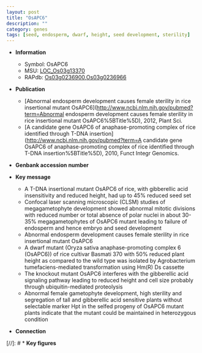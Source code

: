 ```yaml
---
layout: post
title: "OsAPC6"
description: ""
category: genes
tags: [seed, endosperm, dwarf, height, seed development, sterility]
---
```


* **Information**  
    + Symbol: OsAPC6  
    + MSU: [LOC_Os03g13370](http://rice.plantbiology.msu.edu/cgi-bin/ORF_infopage.cgi?orf=LOC_Os03g13370)  
    + RAPdb: [Os03g0236900](http://rapdb.dna.affrc.go.jp/viewer/gbrowse_details/irgsp1?name=Os03g0236900),[Os03g0236966](http://rapdb.dna.affrc.go.jp/viewer/gbrowse_details/irgsp1?name=Os03g0236966)  

* **Publication**  
    + [Abnormal endosperm development causes female sterility in rice insertional mutant OsAPC6](http://www.ncbi.nlm.nih.gov/pubmed?term=Abnormal endosperm development causes female sterility in rice insertional mutant OsAPC6%5BTitle%5D), 2012, Plant Sci.
    + [A candidate gene OsAPC6 of anaphase-promoting complex of rice identified through T-DNA insertion](http://www.ncbi.nlm.nih.gov/pubmed?term=A candidate gene OsAPC6 of anaphase-promoting complex of rice identified through T-DNA insertion%5BTitle%5D), 2010, Funct Integr Genomics.

* **Genbank accession number**  

* **Key message**  
    + A T-DNA insertional mutant OsAPC6 of rice, with gibberellic acid insensitivity and reduced height, had up to 45% reduced seed set
    + Confocal laser scanning microscopic (CLSM) studies of megagametophyte development showed abnormal mitotic divisions with reduced number or total absence of polar nuclei in about 30-35% megagametophytes of OsAPC6 mutant leading to failure of endosperm and hence embryo and seed development
    + Abnormal endosperm development causes female sterility in rice insertional mutant OsAPC6
    + A dwarf mutant (Oryza sativa anaphase-promoting complex 6 (OsAPC6)) of rice cultivar Basmati 370 with 50% reduced plant height as compared to the wild type was isolated by Agrobacterium tumefaciens-mediated transformation using Hm(R) Ds cassette
    + The knockout mutant OsAPC6 interferes with the gibberellic acid signaling pathway leading to reduced height and cell size probably through ubiquitin-mediated proteolysis
    + Abnormal female gametophyte development, high sterility and segregation of tall and gibberellic acid sensitive plants without selectable marker Hpt in the selfed progeny of OsAPC6 mutant plants indicate that the mutant could be maintained in heterozygous condition

* **Connection**  

[//]: # * **Key figures**  


